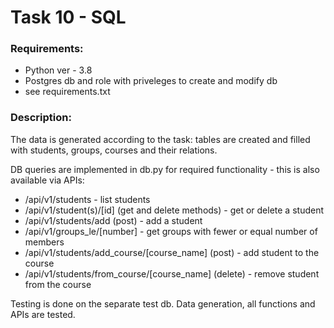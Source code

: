 # **Task 10 - SQL**

### Requirements:
* Python ver - 3.8
* Postgres db and role with priveleges to create and modify db
* see requirements.txt

### Description:
The data is generated according to the task: tables are created and filled with students, groups, courses and their relations.

DB queries are implemented in db.py for required functionality - this is also available via APIs:
* /api/v1/students - list students
* /api/v1/student(s)/[id] (get and delete methods) - get or delete a student
* /api/v1/students/add (post) - add a student
* /api/v1/groups_le/[number] - get groups with fewer or equal number of members
* /api/v1/students/add_course/[course_name] (post) - add student to the course
* /api/v1/students/from_course/[course_name] (delete) - remove student from the course




Testing is done on the separate test db. Data generation, all functions and APIs are tested.

